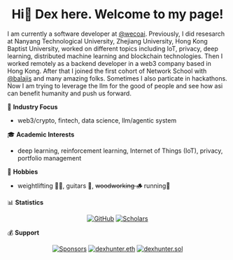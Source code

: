 <div align="center">
<h1 align="center">Hi👋 Dex here. Welcome to my page!</h1>
</div>

I am currently a software developer at [@wecoai](https://github.com/wecoai). Previously, I did resesarch at Nanyang Technological University, Zhejiang University, Hong Kong Baptist University, worked on different topics including IoT, privacy, deep learning, distributed machine learning and blockchain technologies. Then I worked remotely as a backend developer in a web3 company based in Hong Kong. After that I joined the first cohort of Network School with [@balajis](https://github.com/balajis) and many amazing folks. Sometimes I also particate in hackathons. Now I am trying to leverage the llm for the good of people and see how asi can benefit humanity and push us forward.

🏢 **Industry Focus**
- web3/crypto, fintech, data science, llm/agentic system

🎓 **Academic Interests**
- deep learning, reinforcement learning, Internet of Things (IoT), privacy, portfolio management

🎯 **Hobbies**
- weightlifting 🏋️‍♂️, guitars 🎸, ~~woodworking 🪵~~ running🏃


📊 **Statistics**
<p align="center">
	<a href="https://github.com/dexhunter"><img src="https://img.shields.io/github/followers/dexhunter.svg?label=GitHub&style=social" alt="GitHub"></a>
	<a href="https://scholar.google.co.jp/citations?user=8Ez_u30AAAAJ&hl=en"><img src="https://img.shields.io/endpoint?url=https%3A%2F%2Fgoogle-scholar-badge.replit.app%2Fcitations%3Fuser%3D8Ez_u30AAAAJ" alt="Scholars"></a>
</p>

💰 **Support**
<p align="center">
	<a href="https://github.com/sponsors/dexhunter"><img src="https://img.shields.io/badge/sponsor-30363D?style=for-the-badge&logo=GitHub-Sponsors&logoColor=#white" alt="Sponsors"></a>
	<a href="https://etherscan.io/address/dexhunter.eth"><img src="https://img.shields.io/badge/Ethereum-3C3C3D?style=for-the-badge&logo=Ethereum&logoColor=white" alt="dexhunter.eth"></a>
	<a href="https://explorer.solana.com/address/dexhunter.sol"><img src="https://img.shields.io/badge/Solana-9945FF?style=for-the-badge&logo=Solana&logoColor=white" alt="dexhunter.sol"></a>
</p>
